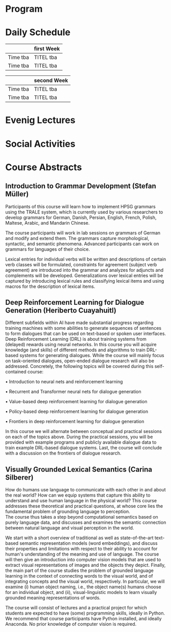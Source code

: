 # Program

# Daily Schedule

|     | first Week     |
| --- | --- |
| Time tba | TITEL tba |
| Time tba | TITEL tba |

|     | second Week    |
| --- | --- |
| Time tba | TITEL tba |
| Time tba | TITEL tba |

# Evenig Lectures

# Social Activities

# Course Abstracts

## Introduction to Grammar Development (Stefan Müller) 
Participants of this course will learn how to implement HPSG grammars using the TRALE system, which is currently used by various researchers to develop grammars for German, Danish, Persian, English, French, Polish, Maltese, Arabic, and Mandarin Chinese.

The course participants will work in lab sessions on grammars of German and modify and extend them. The grammars capture morphological, syntactic, and semantic phenomena. Advanced participants can work on grammars for languages of their choice.

Lexical entries for individual verbs will be written and descriptions of certain verb classes will be formulated, constraints for agreement (subject verb agreement) are introduced into the grammar and analyzes for adjuncts and complements will be developed. Generalizations over lexical entries will be captured by introducing lexical rules and classifying lexical items and using macros for the description of lexical items.

## Deep Reinforcement Learning for Dialogue Generation (Heriberto Cuayahuitl)
Different subfields within AI have made substantial progress regarding training machines with some abilities to generate sequences of sentences to form dialogues that can be used on text-based or spoken user interfaces. Deep Reinforcement Learning (DRL) is about training systems from (delayed) rewards using neural networks. In this course you will acquire knowledge (and skills) of different methods and algorithms to train DRL-based systems for generating dialogues. While the course will mainly focus on task-oriented dialogues, open-ended dialogue research will also be addressed. Concretely, the following topics will be covered during this self-contained course:

•	Introduction to neural nets and reinforcement learning

•	Recurrent and Transformer neural nets for dialogue generation

•	Value-based deep reinforcement learning for dialogue generation

•	Policy-based deep reinforcement learning for dialogue generation

•	Frontiers in deep reinforcement learning for dialogue generation

In this course we will alternate between conceptual and practical sessions on each of the topics above. During the practical sessions, you will be provided with example programs and publicly available dialogue data to train example DRL-based dialogue systems. Last, the course will conclude with a discussion on the frontiers of dialogue research.

## Visually Grounded Lexical Semantics (Carina Silberer)
How do humans use language to communicate with each other in and about the real world? How can we equip systems that capture this ability to understand and use human language in the physical world? This course addresses these theoretical and practical questions, at whose core lies the fundamental problem of grounding language to perception.  
The course thus takes a step beyond computational semantics based on purely language data, and  discusses and examines the semantic connection between natural language and visual perception in the world. 

We start with a short overview of traditional as well as state-of-the-art text-based semantic representation models (word embeddings), and discuss their properties and limitations with respect to their ability to account for human's understanding of the meaning and use of language. 
The course will then give an introduction into computer vision models that are used to extract visual representations of images and the objects they depict. 
Finally, the main part of the course studies the problem of grounded language learning in the context of connecting words to the visual world, and of integrating concepts and the visual world, respectively. In particular, we will examine (i) human object naming, i.e., the object name(s) humans choose for an individual object, and (ii), visual-linguistic models to learn visually grounded meaning representations of words. 

The course will consist of lectures and a practical project for which students are expected to have (some) programming skills, ideally in Python. We recommend that course participants have Python installed, and ideally Anaconda. No prior knowledge of computer vision is required. 
